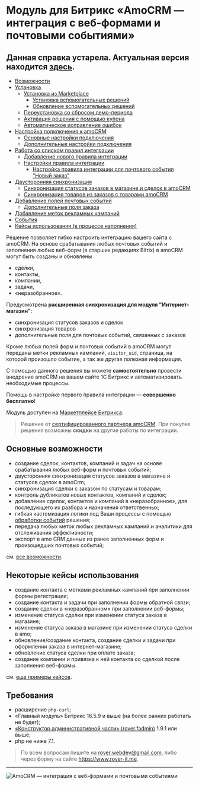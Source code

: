 # Модуль для Битрикс «AmoCRM — интеграция с веб-формами и почтовыми событиями»

## Данная справка устарела. Актуальная версия находится [здесь](https://rover-it.me/knowledge/course/course1/index).

* [Возможности](./capabilities.md)
* [Установка](./install.md)
   * [Установка из Marketplace](./install/marketplace.md)
       * [Установка вспомогательных решений](./install/marketplace.md#Установка-вспомогательных-решений)
       * [Обновление вспомогательных решений](./install/marketplace.md#Обновление-вспомогательных-решений)
   * [Переустановка со сбросом демо-периода](./install/reset.md)
   * [Активация решения с помощью купона](./install/activation.md)
   * [Автоматическое исправление ошибок](./install/repair.md)
* [Настройка подключения к amoCRM](./connection.md)
    * [Основные настройки подключения](./connection/main.md)
    * [Дополнительные настройки подключения](./connection/extra.md)
* [Работа со списком правил интеграции](./help/rules.md)
    * [Добавление нового правила интеграции](./help/rules/add.md)
    * [Настройки правила интеграции](./help/rules/update.md)
        *  [Настройка правила интеграции для почтового события "Новый заказ"](./help/rules/update/new-order.md)
* [Двусторонняя синхронизация](./sync.md)
    * [Синхронизация статусов заказов в магазине и сделок в amoCRM](./status-sync.md)
    * [Синхронизация товаров из заказов с товарами amoCRM](./product-sync.md) 
* [Добавление полей почтовых событий](./post-event-fields.md)
    * [Дополнительные поля заказа](./post-event-fields/order-additional-fields.md) 
* [Добавление меток рекламных кампаний](./adv-marks.md)
* [События](./events.md)
* [Кейсы использования (в процессе наполнения)](./examples.md)

Решение позволяет гибко настроить интеграцию вашего сайта с amoCRM. На основе срабатывания любых почтовых событий и заполнения любых веб-форм (в старших редакциях Bitrix) в amoCRM могут быть созданы и обновлены
* сделки,
* контакты, 
* компании,
* задачи,
* «неразобранное».

Предусмотрена <b>расширенная синхронизация для модуля "Интернет-магазин"</b>:
* синхронизация статусов заказов и сделок
* синхронизация товаров
* дополнительные поля для почтовых событий, связанных с заказов

Кроме любых полей форм и почтовых событий в amoCRM могут переданы метки рекламных кампаний, `visitor_uid`, страница, на которой произошло событие, а так же другая полезная информация.

С помощью данного решения вы можете <b>самостоятельно</b> провести внедрение amoCRM на вашем сайте 1C Битрикс и автоматизировать необходимые процессы.

Помощь в настройке первого правила интеграции — <b>совершенно бесплатно</b>!

Модуль доступен на [Маркетплейсе Битрикса](https://marketplace.1c-bitrix.ru/solutions/rover.amocrm/). 

> Решение от [сертифицированного партнера amoCRM](https://www.amocrm.ru/partners/private/socialpromo/?id=1354587&kind=2&binary=1&rand=9830). При покупке решения возможны <b>скидки</b> на другие работы по интеграции.

## Основные возможности
* создание сделок, контактов, компаний и задач на основе срабатывания любых веб-форм и почтовых событий;
* двусторонняя синхронизация статусов заказов в магазине и статусов сделок в amoCrm;
* синхронизация сделки с заказом по статусам и товарам;
* контроль дубликатов новых контактов, компаний и сделок;
* добавление сделок, контактов и компаний в «неразобранное», для последующего их разбора и назначения ответственных;
* гибкая кастомизация логики под Ваши процессы с помощью [обработки событий](./events.md) решения;
* передача любых меток любых рекламных кампаний и аналитики для отслеживания эффективности;
* экспорт в amo CRM данных из ранее заполненных форм и произошедших почтовых событий;

см. [все возможности](./capabilities.md).

## Некоторые кейсы использования
* создание контакта с метками рекламных кампаний при заполнении формы регистрации; 
* создание контакта и задачи при заполнении формы обратной связи; 
* создание сделки в «неразобранном» при заполнении веб-формы; 
* изменение статуса сделки при изменении статуса заказа в магазине;
* изменение статуса заказа в магазине при изменении статуса сделки в amo;
* обновление/создание контакта, создание сделки и задачи при оформлении заказа в интернет-магазине;
* обновление статуса сделки при оплате заказа;
* создание компании и привязка к ней контакта со сделкой после заполнения веб-формы.

см. [еще примеры кейсов](./examples.md).
 
## Требования
* расширение `php-curl`; 
* «Главный модуль» Битрикс 16.5.9 и выше (на более ранних работать не будет); 
* [«Конструктор административной части» (rover.fadmin)](https://github.com/pavelshulaev/fadmin) 1.9.1 или выше; 
* php не ниже 7.1.

> По всем вопросам пишите на rover.webdev@gmail.com, либо через форму на сайте https://www.rover-it.me.
---
![AmoCRM — интеграция с веб-формами и почтовыми событиями](./main/logoamopng.png)
